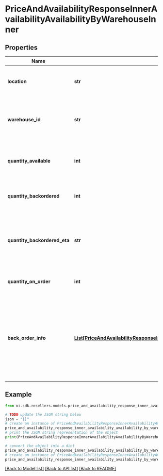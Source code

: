 # PriceAndAvailabilityResponseInnerAvailabilityAvailabilityByWarehouseInner


## Properties

Name | Type | Description | Notes
------------ | ------------- | ------------- | -------------
**location** | **str** | Indicates where (location) the product is available. | [optional] 
**warehouse_id** | **str** | Indicates where (Ingram Warehouse Id) the product is available. | [optional] 
**quantity_available** | **int** | The quantity of the product available in a given warehouse. | [optional] 
**quantity_backordered** | **int** | The quantity of a product backordered in a given warehouse. | [optional] 
**quantity_backordered_eta** | **str** | The estimated time of arrival of a product that has been backordered in a given warehouse. | [optional] 
**quantity_on_order** | **int** | The quantity of the product on order. | [optional] 
**back_order_info** | [**List[PriceAndAvailabilityResponseInnerAvailabilityAvailabilityByWarehouseInnerBackOrderInfoInner]**](PriceAndAvailabilityResponseInnerAvailabilityAvailabilityByWarehouseInnerBackOrderInfoInner.md) | *Currently, this feature is not available in these countries (Mexico, Turkey, New Zealand, Colombia, Chile, Brazil, Peru, Western Sahara). | [optional] 

## Example

```python
from xi.sdk.resellers.models.price_and_availability_response_inner_availability_availability_by_warehouse_inner import PriceAndAvailabilityResponseInnerAvailabilityAvailabilityByWarehouseInner

# TODO update the JSON string below
json = "{}"
# create an instance of PriceAndAvailabilityResponseInnerAvailabilityAvailabilityByWarehouseInner from a JSON string
price_and_availability_response_inner_availability_availability_by_warehouse_inner_instance = PriceAndAvailabilityResponseInnerAvailabilityAvailabilityByWarehouseInner.from_json(json)
# print the JSON string representation of the object
print(PriceAndAvailabilityResponseInnerAvailabilityAvailabilityByWarehouseInner.to_json())

# convert the object into a dict
price_and_availability_response_inner_availability_availability_by_warehouse_inner_dict = price_and_availability_response_inner_availability_availability_by_warehouse_inner_instance.to_dict()
# create an instance of PriceAndAvailabilityResponseInnerAvailabilityAvailabilityByWarehouseInner from a dict
price_and_availability_response_inner_availability_availability_by_warehouse_inner_form_dict = price_and_availability_response_inner_availability_availability_by_warehouse_inner.from_dict(price_and_availability_response_inner_availability_availability_by_warehouse_inner_dict)
```
[[Back to Model list]](../README.md#documentation-for-models) [[Back to API list]](../README.md#documentation-for-api-endpoints) [[Back to README]](../README.md)


